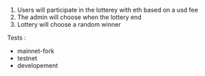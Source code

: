1. Users will participate in the lotterey with eth based on a usd fee
2. The admin will choose when the lottery end
3. Lottery will choose a random winner

Tests :
 - mainnet-fork
 - testnet
 - developement